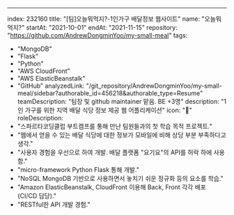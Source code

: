 ---
index:  232160
title: "[팀]오늘뭐먹지?-1인가구 배달정보 웹사이트"
name: "오늘뭐먹지?"
startAt: "2021-10-01"
endAt: "2021-11-15"
repository: "https://github.com/AndrewDongminYoo/my-small-meal"
tags: 
  - "MongoDB" 
  - "Flask" 
  - "Python" 
  - "AWS CloudFront" 
  - "AWS ElasticBeanstalk" 
  - "GitHub"
analyzedLink: "/git_repository/AndrewDongminYoo/my-small-meal/sidebar?authorable_id=456218&authorable_type=Resume"
teamDescription: "팀장 및 github maintainer 맡음. BE +3명"
description: "1인 가구를 위한 지역 배달 식당 정보 제공 웹 어플리케이션"
icon: "🍱"
roleDescription:
  - "스파르타코딩클럽 부트캠프를 통해 만난 팀원들과의 첫 학습 목적 프로젝트."
  - "웹에서 얻을 수 있는 배달 식당에 대한 정보가 모바일에 비해 상당 부분 부족하다고 생각."
  - "사용자 경험을 우선으로 하여 개발. 배달 플랫폼 \"요기요\"의 API를 허락 하에 사용함."
  - "micro-framework Python Flask 통해 개발."
  - "NoSQL MongoDB 기반으로 사용하면서 놓치기 쉬운 정규화 등의 요소를 학습."
  - "Amazon ElasticBeanstalk, CloudFront 이용해 Back, Front 각각 배포 (CI/CD 담당)."
  - "RESTful한 API 개발 경험."
